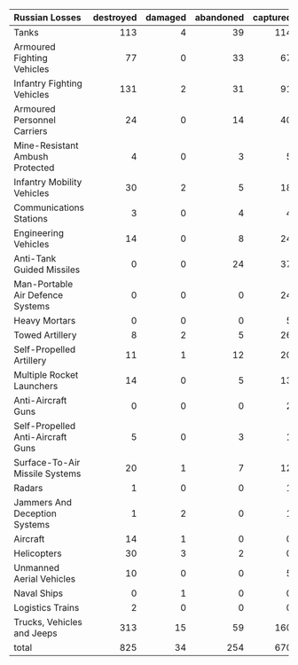 | Russian Losses                    |   destroyed |   damaged |   abandoned |   captured |   total |
|:----------------------------------|------------:|----------:|------------:|-----------:|--------:|
| Tanks                             |         113 |         4 |          39 |        114 |     270 |
| Armoured Fighting Vehicles        |          77 |         0 |          33 |         67 |     177 |
| Infantry Fighting Vehicles        |         131 |         2 |          31 |         91 |     255 |
| Armoured Personnel Carriers       |          24 |         0 |          14 |         40 |      78 |
| Mine-Resistant Ambush Protected   |           4 |         0 |           3 |          5 |      12 |
| Infantry Mobility Vehicles        |          30 |         2 |           5 |         18 |      55 |
| Communications Stations           |           3 |         0 |           4 |          4 |      11 |
| Engineering Vehicles              |          14 |         0 |           8 |         24 |      46 |
| Anti-Tank Guided Missiles         |           0 |         0 |          24 |         37 |      61 |
| Man-Portable Air Defence Systems  |           0 |         0 |           0 |         24 |      24 |
| Heavy Mortars                     |           0 |         0 |           0 |          5 |       5 |
| Towed Artillery                   |           8 |         2 |           5 |         26 |      41 |
| Self-Propelled Artillery          |          11 |         1 |          12 |         20 |      44 |
| Multiple Rocket Launchers         |          14 |         0 |           5 |         13 |      32 |
| Anti-Aircraft Guns                |           0 |         0 |           0 |          2 |       2 |
| Self-Propelled Anti-Aircraft Guns |           5 |         0 |           3 |          1 |       9 |
| Surface-To-Air Missile Systems    |          20 |         1 |           7 |         12 |      40 |
| Radars                            |           1 |         0 |           0 |          1 |       2 |
| Jammers And Deception Systems     |           1 |         2 |           0 |          1 |       4 |
| Aircraft                          |          14 |         1 |           0 |          0 |      15 |
| Helicopters                       |          30 |         3 |           2 |          0 |      35 |
| Unmanned Aerial Vehicles          |          10 |         0 |           0 |          5 |      15 |
| Naval Ships                       |           0 |         1 |           0 |          0 |       1 |
| Logistics Trains                  |           2 |         0 |           0 |          0 |       2 |
| Trucks, Vehicles and Jeeps        |         313 |        15 |          59 |        160 |     547 |
| total                             |         825 |        34 |         254 |        670 |    1783 |